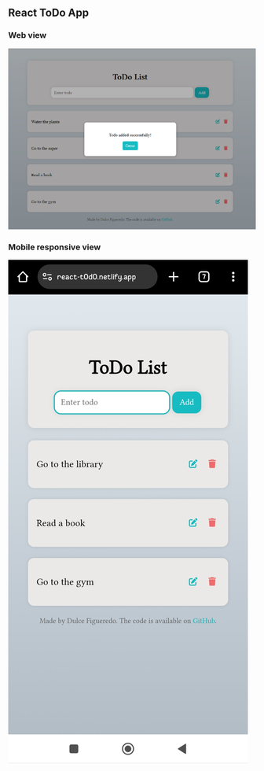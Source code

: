 ## React ToDo App

### Web view
![Web view](src/assets/react-todo.png)

### Mobile responsive view
![Mobile responsive view](src/assets/react-todo-app.jpg)




